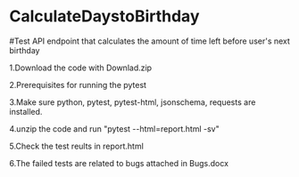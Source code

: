 # CalculateDaystoBirthday
#Test API endpoint that calculates the amount of time left before user's next birthday

1.Download the code with Downlad.zip

2.Prerequisites for running the pytest

3.Make sure python, pytest, pytest-html, jsonschema, requests are installed.

4.unzip the code and run "pytest --html=report.html -sv"

5.Check the test reults in report.html

6.The failed tests are related to bugs attached in Bugs.docx
